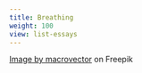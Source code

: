 ```yaml
---
title: Breathing
weight: 100
view: list-essays
---
```


<a href="https://www.freepik.com/free-vector/realistic-world-pneumonia-day-composition-with-isolated-illustration-healthy-human-lungs_17257330.htm#query=lungs&position=21&from_view=search&track=sph">Image by macrovector</a> on Freepik
